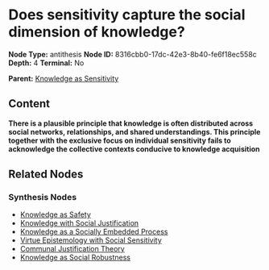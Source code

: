 # Does sensitivity capture the social dimension of knowledge?

**Node Type:** antithesis
**Node ID:** 8316cbb0-17dc-42e3-8b40-fe6f18ec558c
**Depth:** 4
**Terminal:** No

**Parent:** [Knowledge as Sensitivity](knowledge-as-sensitivity-synthesis-1738ce48-90fb-4893-b2db-0e9507c85fd2.md)

## Content

**There is a plausible principle that knowledge is often distributed across social networks, relationships, and shared understandings. This principle together with the exclusive focus on individual sensitivity fails to acknowledge the collective contexts conducive to knowledge acquisition**

## Related Nodes

### Synthesis Nodes

- [Knowledge as Safety](knowledge-as-safety-synthesis-2c973e7f-3c8e-4dee-b2f1-c68bfc8b1eb8.md)
- [Knowledge with Social Justification](knowledge-with-social-justification-synthesis-451dddbb-418a-40db-91aa-449aaddba1d0.md)
- [Knowledge as a Socially Embedded Process](knowledge-as-a-socially-embedded-process-synthesis-6f0a2a4a-b5b9-4839-8fe1-fa374e283926.md)
- [Virtue Epistemology with Social Sensitivity](virtue-epistemology-with-social-sensitivity-synthesis-3f3a402f-f93b-4060-8e23-80af53e9eafb.md)
- [Communal Justification Theory](communal-justification-theory-synthesis-19743d5a-b74d-4afa-8fdc-134462922d09.md)
- [Knowledge as Social Robustness](knowledge-as-social-robustness-synthesis-ca7846ae-f419-47ea-ab78-652a78082512.md)
